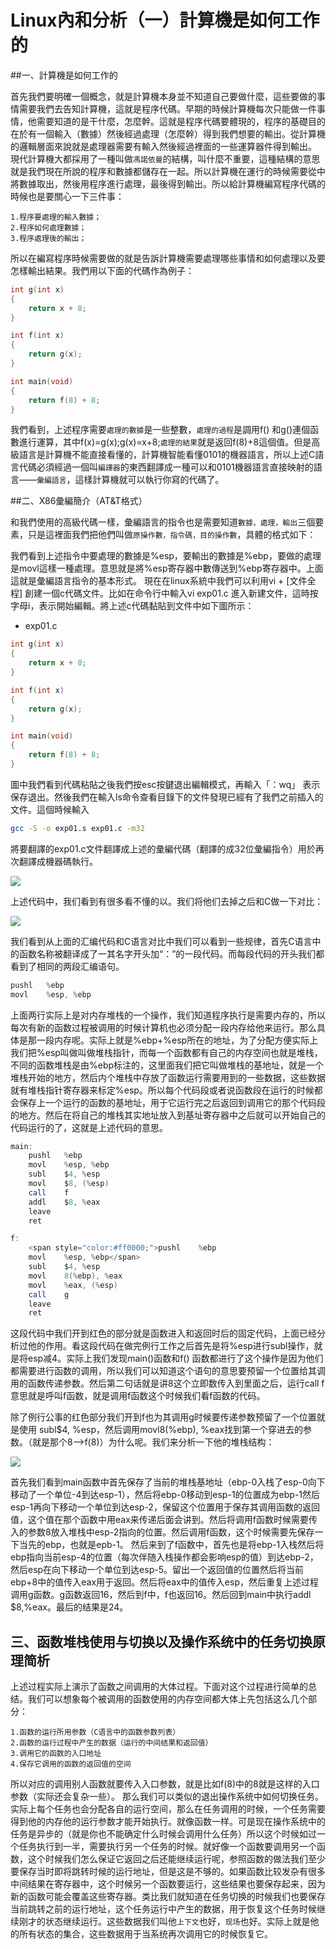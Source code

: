 # Linux內和分析（一）計算機是如何工作的


##一、計算機是如何工作的

首先我們要明確一個概念，就是計算機本身並不知道自己要做什麼，這些要做的事情需要我們去告知計算機，這就是程序代碼。早期的時候計算機每次只能做一件事情，他需要知道的是干什麼，怎麼幹。這就是程序代碼要體現的，程序的基礎目的在於有一個輸入（數據）然後經過處理（怎麼幹）得到我們想要的輸出。從計算機的邏輯層面來說就是處理器需要有輸入然後經過裡面的一些運算器件得到輸出。
現代計算機大都採用了一種叫做`馮諾依曼`的結構，叫什麼不重要，這種結構的意思就是我們現在所說的程序和數據都儲存在一起。所以計算機在運行的時候需要從中將數據取出，然後用程序進行處理，最後得到輸出。所以給計算機編寫程序代碼的時候也是要關心一下三件事：

```
1.程序要處理的輸入數據；
2.程序如何處理數據；
3.程序處理後的輸出；
```

所以在編寫程序時候需要做的就是告訴計算機需要處理哪些事情和如何處理以及要怎樣輸出結果。我們用以下面的代碼作為例子：

```c
int g(int x)
{
    return x + 8;
}

int f(int x)
{
    return g(x);
}

int main(void)
{
    return f(8) + 8;
}
```

我們看到，上述程序需要`處理的數據`是一些整數，`處理的過程`是調用f() 和g()連個函數進行運算，其中f(x)=g(x);g(x)=x+8;`處理的結果`就是返回f(8)+8這個值。但是高級語言是計算機不能直接看懂的，計算機智能看懂0101的機器語言，所以上述C語言代碼必須經過一個叫`編譯器`的東西翻譯成一種可以和0101機器語言直接映射的語言——`彙編語言`，這樣計算機就可以執行你寫的代碼了。

##二、X86彙編簡介（AT&T格式）

和我們使用的高級代碼一樣，彙編語言的指令也是需要知道`數據，處理，輸出`三個要素，只是這裡面我們把他們叫做`原操作數，指令碼，目的操作數`，具體的格式如下：

我們看到上述指令中要處理的數據是%esp，要輸出的數據是%ebp，要做的處理是movl這樣一種處理。意思就是將%esp寄存器中數傳送到%ebp寄存器中。上面這就是彙編語言指令的基本形式。
現在在linux系統中我們可以利用vi + [文件全程] 創建一個c代碼文件。比如在命令行中輸入vi exp01.c 進入新建文件，這時按字母i，表示開始編輯。將上述c代碼黏貼到文件中如下圖所示：

- exp01.c

```c
int g(int x)
{
    return x + 8;
}

int f(int x)
{
    return g(x);
}

int main(void)
{
    return f(8) + 8;
}
```

圖中我們看到代碼粘貼之後我們按esc按鍵退出編輯模式，再輸入「：wq」 表示保存退出。然後我們在輸入ls命令查看目錄下的文件發現已經有了我們之前插入的文件。這個時候輸入

```sh
gcc -S -o exp01.s exp01.c -m32
```

將要翻譯的exp01.c文件翻譯成上述的彙編代碼（翻譯的成32位彙編指令）用於再次翻譯成機器碼執行。


![](./images/20150307124940773)

上述代码中，我们看到有很多看不懂的以。我们将他们去掉之后和C做一下对比：


![](./images/20150307130115691)

我们看到从上面的汇编代码和C语言对比中我们可以看到一些规律，首先C语言中的函数名称被翻译成了一其名字开头加“：”的一段代码。而每段代码的开头我们都看到了相同的两段汇编语句。

```as
pushl   %ebp  
movl    %esp, %ebp  
```


上面两行实际上是对内存堆栈的一个操作，我们知道程序执行是需要内存的，所以每次有新的函数过程被调用的时候计算机也必须分配一段内存给他来运行。那么具体是那一段内存呢。实际上就是%ebp+%esp所在的地址，为了分配方便实际上我们把%esp叫做叫做堆栈指针，而每一个函数都有自己的内存空间也就是堆栈，不同的函数堆栈是由%ebp标注的，这里面我们把它叫做堆栈的基地址，就是一个堆栈开始的地方，然后内个堆栈中存放了函数运行需要用到的一些数据，这些数据就有堆栈指针寄存器来标定%esp。所以每个代码段或者说函数段在运行的时候都会保存上一个运行的函数的基地址，用于它运行完之后返回到调用它的那个代码段的地方。然后在将自己的堆栈其实地址放入到基址寄存器中之后就可以开始自己的代码运行的了，这就是上述代码的意思。


```as
main:
    pushl   %ebp  
    movl    %esp, %ebp  
    subl    $4, %esp  
    movl    $8, (%esp)  
    call    f  
    addl    $8, %eax  
    leave  
    ret  
```


```as
f:  
    <span style="color:#ff0000;">pushl    %ebp  
    movl    %esp, %ebp</span>  
    subl    $4, %esp  
    movl    8(%ebp), %eax  
    movl    %eax, (%esp)  
    call    g  
    leave  
    ret  
```

这段代码中我们开到红色的部分就是函数进入和返回时后的固定代码，上面已经分析过他的作用。看这段代码在做完例行工作之后首先是将%esp进行subl操作，就是将esp减4。实际上我们发现main()函数和f() 函数都进行了这个操作是因为他们都需要进行函数的调用，所以我们可以知道这个语句的意思要预留一个位置给其调用的函数传递参数。然后第二句话就是讲8这个立即数传入到里面之后，运行call f 意思就是呼叫f函数，就是调用f函数这个时候我们看f函数的代码。


除了例行公事的红色部分我们开到f也为其调用g时候要传递参数预留了一个位置就是使用 subl$4, %esp，然后调用movl8(%ebp), %eax找到第一个穿进去的参数。（就是那个8——>f(8)）为什么呢。我们来分析一下他的堆栈结构：

![](./images/20150307162534802.png)

首先我们看到main函数中首先保存了当前的堆栈基地址（ebp-0入栈了esp-0向下移动了一个单位-4到达esp-1），然后将ebp-0移动到esp-1的位置成为ebp-1然后esp-1再向下移动一个单位到达esp-2，保留这个位置用于保存其调用函数的返回值，这个值在那个函数中用eax来传递后面会讲到。然后将调用f函数时候需要传入的参数8放入堆栈中esp-2指向的位置。然后调用f函数，这个时候需要先保存一下当先的ebp，也就是epb-1。
然后来到了f函数中，首先也是将ebp-1入栈然后将ebp指向当前esp-4的位置（每次伴随入栈操作都会影响esp的值）到达ebp-2，然后esp在向下移动一个单位到达esp-5。留出一个返回值的位置然后将当前ebp+8中的值传入eax用于返回。然后将eax中的值传入esp，然后重复上述过程调用g函数。g函数返回16，然后到f中，f也返回16。然后回到main中执行addl $8,%eax。最后的结果是24。


## 三、函数堆栈使用与切换以及操作系统中的任务切换原理简析

上述过程实际上演示了函数之间调用的大体过程。下面对这个过程进行简单的总结。我们可以想象每个被调用的函数使用的内存空间都大体上先包括这么几个部分：
```
1.函数的运行所用参数（C语言中的函数参数列表）
2.函数的运行过程中产生的数据（运行的中间结果和返回值）
3.调用它的函数的入口地址
4.保存它调用的函数的返回值的空间
```

所以对应的调用别人函数就要传入入口参数，就是比如f(8)中的8就是这样的入口参数（实际还会复杂一些）。
那么我们可以类似的退出操作系统中如何切换任务。实际上每个任务也会分配各自的运行空间，那么在任务调用的时候，一个任务需要得到他的内存他的运行参数才能开始执行。就像函数一样。可是现在操作系统中的任务是异步的（就是你也不能确定什么时候会调用什么任务）所以这个时候如过一个任务执行到一半，需要执行另一个任务的时候。就好像一个函数要调用另一个函数，这个时候我们怎么保证它返回之后还能继续运行呢，参照函数的做法我们至少要保存当时即将跳转时候的运行地址，但是这是不够的。如果函数比较发杂有很多中间结果在寄存器中，这个时候另一个函数要运行，这些结果也要保存起来，因为新的函数可能会覆盖这些寄存器。类比我们就知道在任务切换的时候我们也要保存当前跳转之前的运行地址，这个任务运行中产生的数据，用于恢复这个任务时候继续刚才的状态继续运行。这些数据我们叫他`上下文`也好，`现场`也好。实际上就是他的所有状态的集合，这些数据用于当系统再次调用它的时候恢复它。
